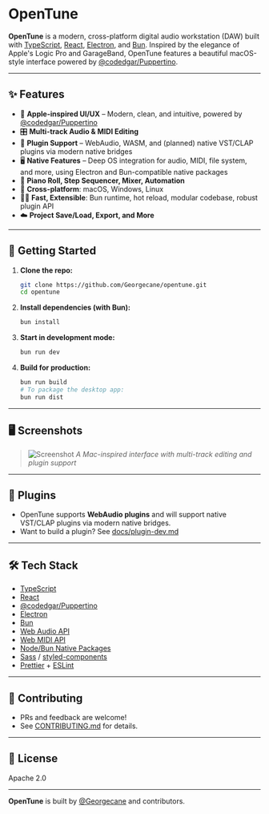 # OpenTune

**OpenTune** is a modern, cross-platform digital audio workstation (DAW) built with [TypeScript](https://www.typescriptlang.org/), [React](https://react.dev/), [Electron](https://www.electronjs.org/), and [Bun](https://bun.sh/).
Inspired by the elegance of Apple's Logic Pro and GarageBand, OpenTune features a beautiful macOS-style interface powered by [@codedgar/Puppertino](https://github.com/codedgar/Puppertino).

---

## ✨ Features

- 🎹 **Apple-inspired UI/UX** – Modern, clean, and intuitive, powered by [@codedgar/Puppertino](https://github.com/codedgar/Puppertino)
- 🎛️ **Multi-track Audio & MIDI Editing**
- 🧩 **Plugin Support** – WebAudio, WASM, and (planned) native VST/CLAP plugins via modern native bridges
- 🖥️ **Native Features** – Deep OS integration for audio, MIDI, file system, and more, using Electron and Bun-compatible native packages
- 🎼 **Piano Roll, Step Sequencer, Mixer, Automation**
- 🔄 **Cross-platform**: macOS, Windows, Linux
- 🏃‍♂️ **Fast, Extensible**: Bun runtime, hot reload, modular codebase, robust plugin API
- ☁️ **Project Save/Load, Export, and More**

---

## 🚀 Getting Started

1. **Clone the repo:**
    ```sh
    git clone https://github.com/Georgecane/opentune.git
    cd opentune
    ```

2. **Install dependencies (with Bun):**
    ```sh
    bun install
    ```

3. **Start in development mode:**
    ```sh
    bun run dev
    ```

4. **Build for production:**
    ```sh
    bun run build
    # To package the desktop app:
    bun run dist
    ```

---

## 🖥️ Screenshots

> ![Screenshot](docs/screenshot2.png)
> _A Mac-inspired interface with multi-track editing and plugin support_

---

## 🧩 Plugins

- OpenTune supports **WebAudio plugins** and will support native VST/CLAP plugins via modern native bridges.
- Want to build a plugin? See [docs/plugin-dev.md](docs/plugin-dev.md)

---

## 🛠️ Tech Stack

- [TypeScript](https://www.typescriptlang.org/)
- [React](https://react.dev/)
- [@codedgar/Puppertino](https://github.com/codedgar/Puppertino)
- [Electron](https://www.electronjs.org/)
- [Bun](https://bun.sh/)
- [Web Audio API](https://developer.mozilla.org/en-US/docs/Web/API/Web_Audio_API)
- [Web MIDI API](https://developer.mozilla.org/en-US/docs/Web/API/Web_MIDI_API)
- [Node/Bun Native Packages](https://bun.sh/docs/ecosystem/native)
- [Sass](https://sass-lang.com/) / [styled-components](https://styled-components.com/)
- [Prettier](https://prettier.io/) + [ESLint](https://eslint.org/)

---

## 🤝 Contributing

- PRs and feedback are welcome!
- See [CONTRIBUTING.md](CONTRIBUTING.md) for details.

---

## 📄 License

Apache 2.0

---

**OpenTune** is built by [@Georgecane](https://github.com/Georgecane) and contributors.
